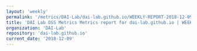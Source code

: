 ```yaml
---
layout: 'weekly'
permalink: '/metrics/DAI-Lab/dai-lab.github.io/WEEKLY-REPORT-2018-12-09'
title: 'DAI Lab OSS Metrics Metrics report for dai-lab.github.io | WEEKLY-REPORT-2018-12-09'
organization: 'DAI-Lab'
repository: 'dai-lab.github.io'
current_date: '2018-12-09'
---
```

